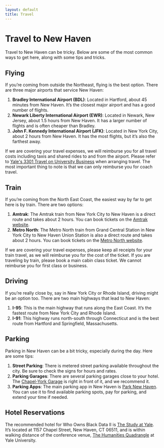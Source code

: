 ```yaml
---
layout: default
title: Travel
---
```


# Travel to New Haven

Travel to New Haven can be tricky. Below are some of the most common ways to get here, along with some tips and tricks.

## Flying

If you’re coming from outside the Northeast, flying is the best option. There are three major airports that service New Haven:

1. **Bradley International Airport (BDL)**: Located in Hartford, about 45 minutes from New Haven. It’s the closest major airport and has a good number of flights.
2. **Newark Liberty International Airport (EWR)**: Located in Newark, New Jersey, about 1.5 hours from New Haven. It has a larger number of flights and is often cheaper than Bradley.
3. **John F. Kennedy International Airport (JFK)**: Located in New York City, about 2 hours from New Haven. It has the most flights, but it’s also the farthest away.

If we are covering your travel expenses, we will reimburse you for all travel costs including taxis and shared rides to and from the airport. Please refer to [Yale's 3301 Travel on University Business](https://your.yale.edu/policies-procedures/policies/3301-travel-university-business) when arranging travel. The most important thing to note is that we can only reimburse you for coach travel.

## Train

If you’re coming from the North East Coast, the easiest way by far to get here is by train. There are two options:

1. **Amtrak**: The Amtrak train from New York City to New Haven is a direct route and takes about 2 hours. You can book tickets on the [Amtrak website](https://www.amtrak.com).
2. **Metro North**: The Metro North train from Grand Central Station in New York City to New Haven Union Station is also a direct route and takes about 2 hours. You can book tickets on the [Metro North website](https://new.mta.info/mnr).

If we are covering your travel expenses, please keep all receipts for your train travel, as we will reimburse you for the cost of the ticket. If you are traveling by train, please book a main cabin class ticket. We cannot reimburse you for first class or business.

## Driving

If you’re really close by, say in New York City or Rhode Island, driving might be an option too. There are two main highways that lead to New Haven:

1. **I-95**: This is the main highway that runs along the East Coast. It’s the fastest route from New York City and Rhode Island.
2. **I-91**: This highway runs north-south through Connecticut and is the best route from Hartford and Springfield, Massachusetts.

## Parking

Parking in New Haven can be a bit tricky, especially during the day. Here are some tips:

1. **Street Parking**: There is metered street parking available throughout the city. Be sure to check the signs for hours and rates.
2. **Parking Garages**: There are several parking garages close to your hotel. The [Chapel-York Garage](https://www.google.com/maps/place/Chapel-York+Garage,+150+York+St,+New+Haven,+CT+06511/data=!4m2!3m1!1s0x89e7d9b2c63b9e1d:0xc8ac1e7135aaa9e0?sa=X&ved=1t:242&ictx=111) is right in front of it, and we recommend it.
3. **Parking Apps**: The main parking app in New Haven is [Park New Haven](https://www.parknewhaven.com). You can use it to find available parking spots, pay for parking, and extend your time if needed.

## Hotel Reservations

The recommended hotel for Who Owns Black Data II is [The Study at Yale](https://www.thestudyatyale.com/). It’s located at 1157 Chapel Street, New Haven, CT 06511, and is within walking distance of the conference venue, [The Humanities Quadrangle](https://www.google.com/maps/place/Humanities+Quadrangle/data=!4m2!3m1!1s0x0:0xaaa71806a246b6b5?sa=X&ved=1t:2428&ictx=111) at Yale University.
